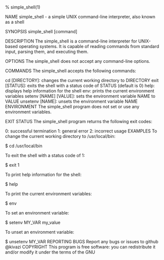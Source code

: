 % simple_shell(1)

NAME simple_shell - a simple UNIX command-line interpreter, also known as a shell

SYNOPSIS simple_shell [command]

DESCRIPTION The simple_shell is a command-line interpreter for UNIX-based operating systems. It is capable of reading commands from standard input, parsing them, and executing them.

OPTIONS The simple_shell does not accept any command-line options.

COMMANDS The simple_shell accepts the following commands:

cd [DIRECTORY]: changes the current working directory to DIRECTORY exit [STATUS]: exits the shell with a status code of STATUS (default is 0) help: displays help information for the shell env: prints the current environment variables setenv [NAME] [VALUE]: sets the environment variable NAME to VALUE unsetenv [NAME]: unsets the environment variable NAME ENVIRONMENT The simple_shell program does not set or use any environment variables.

EXIT STATUS The simple_shell program returns the following exit codes:

0: successful termination 1: general error 2: incorrect usage EXAMPLES To change the current working directory to /usr/local/bin:

$ cd /usr/local/bin

To exit the shell with a status code of 1:

$ exit 1

To print help information for the shell:

$ help

To print the current environment variables:

$ env

To set an environment variable:

$ setenv MY_VAR my_value

To unset an environment variable:

$ unsetenv MY_VAR
REPORTING BUGS Report any bugs or issues to github @kivazi
COPYRIGHT This program is free software: you can redistribute it and/or modify it under the terms of the GNU